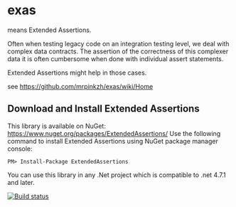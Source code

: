 # exas

means Extended Assertions.

Often when testing legacy code on an integration testing level, we deal with complex data contracts.
The assertion of the correctness of this complexer data it is often cumbersome when done with individual assert statements.

Extended Assertions might help in those cases.

see https://github.com/mrpinkzh/exas/wiki/Home

## Download and Install Extended Assertions

This library is available on NuGet: https://www.nuget.org/packages/ExtendedAssertions/ Use the following command to install Extended Assertions using NuGet package manager console:
```
PM> Install-Package ExtendedAssertions
```
You can use this library in any .Net project which is compatible to .net 4.7.1 and later.

[![Build status](https://ci.appveyor.com/api/projects/status/c6ck5b3dusfkxc7s?svg=true)](https://ci.appveyor.com/project/mrpinkzh/exas)
